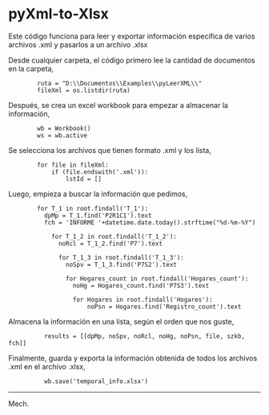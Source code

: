 # pyXml-to-Xlsx
Este código funciona para leer y exportar información especifica de varios archivos .xml y pasarlos a un archivo .xlsx

Desde cualquier carpeta, el código primero lee la cantidad de documentos en la carpeta, 
    
                
            ruta = "D:\\Documentos\\Examples\\pyLeerXML\\"
            fileXml = os.listdir(ruta)

Después, se crea un excel workbook para empezar a almacenar la información,
    
                
            wb = Workbook()  
            ws = wb.active

Se selecciona los archivos que tienen formato .xml y los lista,
    
                
            for file in fileXml:
                if (file.endswith('.xml')):
                    lstId = []

Luego, empieza a buscar la información que pedimos, 
    
                
            for T_1 in root.findall('T_1'):
              dpMp = T_1.find('P2R1C1').text
              fch = 'INFORME '+datetime.date.today().strftime("%d-%m-%Y")
    
                for T_1_2 in root.findall('T_1_2'):
                  noRcl = T_1_2.find('P7').text
              
                  for T_1_3 in root.findall('T_1_3'):
                    noSpv = T_1_3.find('P7S2').text
              
                    for Hogares_count in root.findall('Hogares_count'):
                      noHg = Hogares_count.find('P7S3').text
        
                      for Hogares in root.findall('Hogares'):
                          noPsn = Hogares.find('Registro_count').text

Almacena la información en una lista, según el orden que nos guste,
    
                
              results = [[dpMp, noSpv, noRcl, noHg, noPsn, file, szkb, fch]]

Finalmente, guarda y exporta la información obtenida de todos los archivos .xml en el archivo .xlsx,
    
                
              wb.save('temporal_info.xlsx')
      
---
Mech.

